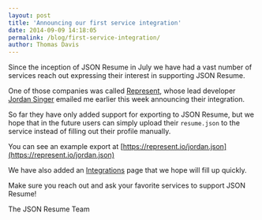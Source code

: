 ```yaml
---
layout: post
title: 'Announcing our first service integration'
date: 2014-09-09 14:18:05
permalink: /blog/first-service-integration/
author: Thomas Davis
---
```


Since the inception of JSON Resume in July we have had a vast number of services reach out expressing their interest in supporting JSON Resume.

One of those companies was called [Represent](https://represent.io), whose lead developer [Jordan Singer](https://twitter.com/jsngr) emailed me earlier this week announcing their integration.

So far they have only added support for exporting to JSON Resume, but we hope that in the future users can simply upload their `resume.json` to the service instead of filling out their profile manually.

You can see an example export at [https://represent.io/jordan.json](https://represent.io/jordan.json)

We have also added an [Integrations](/integrations) page that we hope will fill up quickly.

Make sure you reach out and ask your favorite services to support JSON Resume!

The JSON Resume Team

